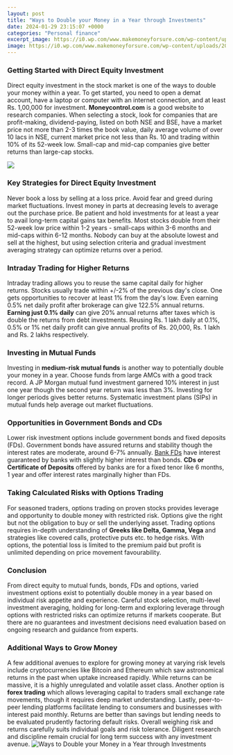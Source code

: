 ```yaml
---
layout: post
title: "Ways to Double your Money in a Year through Investments"
date: 2024-01-29 23:15:07 +0000
categories: "Personal finance"
excerpt_image: https://i0.wp.com/www.makemoneyforsure.com/wp-content/uploads/2022/05/img-38-min.png?fit=1200%2C600&amp;ssl=1
image: https://i0.wp.com/www.makemoneyforsure.com/wp-content/uploads/2022/05/img-38-min.png?fit=1200%2C600&amp;ssl=1
---
```


### Getting Started with Direct Equity Investment 
Direct equity investment in the stock market is one of the ways to double your money within a year. To get started, you need to open a demat account, have a laptop or computer with an internet connection, and at least Rs. 1,00,000 for investment. **Moneycontrol.com** is a good website to research companies. When selecting a stock, look for companies that are profit-making, dividend-paying, listed on both NSE and BSE, have a market price not more than 2-3 times the book value, daily average volume of over 10 lacs in NSE, current market price not less than Rs. 10 and trading within 10% of its 52-week low. Small-cap and mid-cap companies give better returns than large-cap stocks. 

![](https://www.thebalance.com/thmb/ysaYrvFRtbdduFZ4is7cyAjBgDc=/950x0/ways-to-double-money-453924_final-9165b35ef41440b697fef576d2728a8d.png)
### Key Strategies for Direct Equity Investment
Never book a loss by selling at a loss price. Avoid fear and greed during market fluctuations. Invest money in parts at decreasing levels to average out the purchase price. Be patient and hold investments for at least a year to avail long-term capital gains tax benefits. Most stocks double from their 52-week low price within 1-2 years - small-caps within 3-6 months and mid-caps within 6-12 months. Nobody can buy at the absolute lowest and sell at the highest, but using selection criteria and gradual investment averaging strategy can optimize returns over a period.
### Intraday Trading for Higher Returns
Intraday trading allows you to reuse the same capital daily for higher returns. Stocks usually trade within +/-2% of the previous day's close. One gets opportunities to recover at least 1% from the day's low. Even earning 0.5% net daily profit after brokerage can give 122.5% annual returns. **Earning just 0.1% daily** can give 20% annual returns after taxes which is double the returns from debt investments. Reusing Rs. 1 lakh daily at 0.1%, 0.5% or 1% net daily profit can give annual profits of Rs. 20,000, Rs. 1 lakh and Rs. 2 lakhs respectively. 
### Investing in Mutual Funds
Investing in **medium-risk mutual funds** is another way to potentially double your money in a year. Choose funds from large AMCs with a good track record. A JP Morgan mutual fund investment garnered 10% interest in just one year though the second year return was less than 3%. Investing for longer periods gives better returns. Systematic investment plans (SIPs) in mutual funds help average out market fluctuations.
### Opportunities in Government Bonds and CDs
Lower risk investment options include government bonds and fixed deposits (FDs). Government bonds have assured returns and stability though the interest rates are moderate, around 6-7% annually. [Bank FDs](https://yt.io.vn/collection/ake) have interest guaranteed by banks with slightly higher interest than bonds. **CDs or Certificate of Deposits** offered by banks are for a fixed tenor like 6 months, 1 year and offer interest rates marginally higher than FDs.
### Taking Calculated Risks with Options Trading
For seasoned traders, options trading on proven stocks provides leverage and opportunity to double money with restricted risk. Options give the right but not the obligation to buy or sell the underlying asset. Trading options requires in-depth understanding of **Greeks like Delta, Gamma, Vega** and strategies like covered calls, protective puts etc. to hedge risks. With options, the potential loss is limited to the premium paid but profit is unlimited depending on price movement favourability.
### Conclusion
From direct equity to mutual funds, bonds, FDs and options, varied investment options exist to potentially double money in a year based on individual risk appetite and experience. Careful stock selection, multi-level investment averaging, holding for long-term and exploring leverage through options with restricted risks can optimize returns if markets cooperate. But there are no guarantees and investment decisions need evaluation based on ongoing research and guidance from experts.
### Additional Ways to Grow Money
A few additional avenues to explore for growing money at varying risk levels include cryptocurrencies like Bitcoin and Ethereum which saw astronomical returns in the past when uptake increased rapidly. While returns can be massive, it is a highly unregulated and volatile asset class. Another option is **forex trading** which allows leveraging capital to traders small exchange rate movements, though it requires deep market understanding. Lastly, peer-to-peer lending platforms facilitate lending to consumers and businesses with interest paid monthly. Returns are better than savings but lending needs to be evaluated prudently factoring default risks. Overall weighing risk and returns carefully suits individual goals and risk tolerance. Diligent research and discipline remain crucial for long term success with any investment avenue.
![Ways to Double your Money in a Year through Investments](https://i0.wp.com/www.makemoneyforsure.com/wp-content/uploads/2022/05/img-38-min.png?fit=1200%2C600&amp;ssl=1)